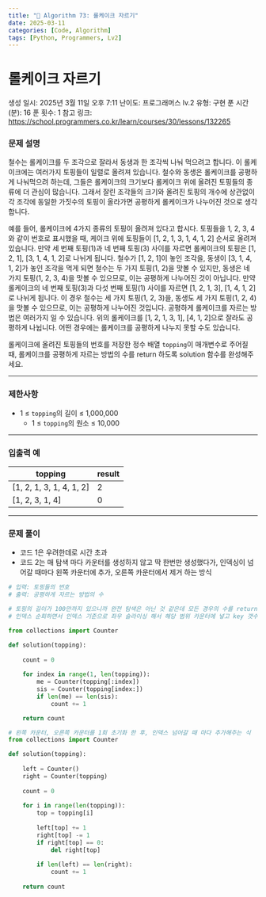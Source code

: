 ```yaml
---
title: "🧠 Algorithm 73: 롤케이크 자르기"
date: 2025-03-11
categories: [Code, Algorithm]
tags: [Python, Programmers, Lv2]
---
```


# 롤케이크 자르기

생성 일시: 2025년 3월 11일 오후 7:11
난이도: 프로그래머스 lv.2
유형: 구현
푼 시간 (분): 16
푼 횟수: 1
참고 링크: https://school.programmers.co.kr/learn/courses/30/lessons/132265

### **문제 설명**

철수는 롤케이크를 두 조각으로 잘라서 동생과 한 조각씩 나눠 먹으려고 합니다. 이 롤케이크에는 여러가지 토핑들이 일렬로 올려져 있습니다. 철수와 동생은 롤케이크를 공평하게 나눠먹으려 하는데, 그들은 롤케이크의 크기보다 롤케이크 위에 올려진 토핑들의 종류에 더 관심이 많습니다. 그래서 잘린 조각들의 크기와 올려진 토핑의 개수에 상관없이 각 조각에 동일한 가짓수의 토핑이 올라가면 공평하게 롤케이크가 나누어진 것으로 생각합니다.

예를 들어, 롤케이크에 4가지 종류의 토핑이 올려져 있다고 합시다. 토핑들을 1, 2, 3, 4와 같이 번호로 표시했을 때, 케이크 위에 토핑들이 [1, 2, 1, 3, 1, 4, 1, 2] 순서로 올려져 있습니다. 만약 세 번째 토핑(1)과 네 번째 토핑(3) 사이를 자르면 롤케이크의 토핑은 [1, 2, 1], [3, 1, 4, 1, 2]로 나뉘게 됩니다. 철수가 [1, 2, 1]이 놓인 조각을, 동생이 [3, 1, 4, 1, 2]가 놓인 조각을 먹게 되면 철수는 두 가지 토핑(1, 2)을 맛볼 수 있지만, 동생은 네 가지 토핑(1, 2, 3, 4)을 맛볼 수 있으므로, 이는 공평하게 나누어진 것이 아닙니다. 만약 롤케이크의 네 번째 토핑(3)과 다섯 번째 토핑(1) 사이를 자르면 [1, 2, 1, 3], [1, 4, 1, 2]로 나뉘게 됩니다. 이 경우 철수는 세 가지 토핑(1, 2, 3)을, 동생도 세 가지 토핑(1, 2, 4)을 맛볼 수 있으므로, 이는 공평하게 나누어진 것입니다. 공평하게 롤케이크를 자르는 방법은 여러가지 일 수 있습니다. 위의 롤케이크를 [1, 2, 1, 3, 1], [4, 1, 2]으로 잘라도 공평하게 나뉩니다. 어떤 경우에는 롤케이크를 공평하게 나누지 못할 수도 있습니다.

롤케이크에 올려진 토핑들의 번호를 저장한 정수 배열 `topping`이 매개변수로 주어질 때, 롤케이크를 공평하게 자르는 방법의 수를 return 하도록 solution 함수를 완성해주세요.

---

### 제한사항

- 1 ≤ `topping`의 길이 ≤ 1,000,000
    - 1 ≤ `topping`의 원소 ≤ 10,000

---

### 입출력 예

| topping | result |
| --- | --- |
| [1, 2, 1, 3, 1, 4, 1, 2] | 2 |
| [1, 2, 3, 1, 4] | 0 |

---

### 문제 풀이

- 코드 1은 우려한데로 시간 초과
- 코드 2는 매 탐색 마다 카운터를 생성하지 않고 딱 한번만 생성했다가, 인덱싱이 넘어갈 때마다 왼쪽 카운터에 추가, 오른쪽 카운터에서 제거 하는 방식

```python
# 입력: 토핑들의 번호
# 출력: 공평하게 자르는 방법의 수

# 토핑의 길이가 100만까지 있으니까 완전 탐색은 아닌 것 같은데 모든 경우의 수를 return 하랬으니.. 일단 한번 해볼까
# 인덱스 순회하면서 인덱스 기준으로 좌우 슬라이싱 해서 해당 범위 카운터에 넣고 key 갯수 같은지 확인

from collections import Counter

def solution(topping):
    
    count = 0
    
    for index in range(1, len(topping)):
        me = Counter(topping[:index])
        sis = Counter(topping[index:])
        if len(me) == len(sis):
            count += 1

    return count
```

```python
# 왼쪽 카운터, 오른쪽 카운터를 1회 초기화 한 후, 인덱스 넘어갈 때 마다 추가해주는 식
from collections import Counter

def solution(topping):
    
    left = Counter()
    right = Counter(topping)
    
    count = 0
    
    for i in range(len(topping)):
        top = topping[i]
        
        left[top] += 1
        right[top] -= 1
        if right[top] == 0:
            del right[top]
            
        if len(left) == len(right):
            count += 1
            
    return count
```